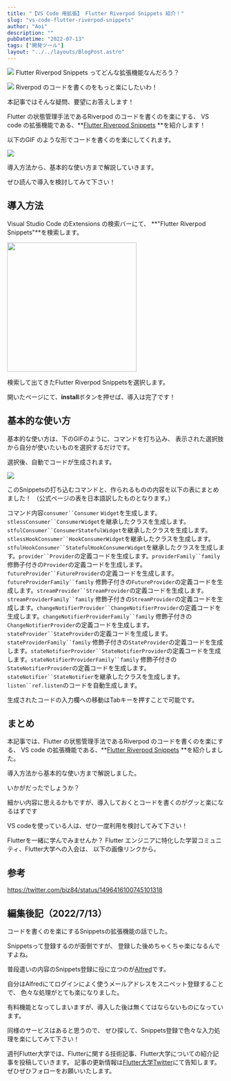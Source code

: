 ```yaml
---
title: "【VS Code 用拡張】 Flutter Riverpod Snippets 紹介！"
slug: "vs-code-flutter-riverpod-snippets"
author: "Aoi"
description: ""
pubDatetime: "2022-07-13"
tags: ["開発ツール"]
layout: "../../layouts/BlogPost.astro"
---
```


![](https://blog.flutteruniv.com/wp-content/themes/cocoon-master/images/ojisan.png)
Flutter Riverpod Snippets ってどんな拡張機能なんだろう？

![](https://blog.flutteruniv.com/wp-content/themes/cocoon-master/images/obasan.png)
Riverpod のコードを書くのをもっと楽にしたいわ！

本記事ではそんな疑問、要望にお答えします！

Flutter の状態管理手法であるRiverpod のコードを書くのを楽にする、
VS code の拡張機能である、**[Flutter Riverpod Snippets](https://marketplace.visualstudio.com/items?itemName=robert-brunhage.flutter-riverpod-snippets) **を紹介します！

以下のGIF のような形でコードを書くのを楽にしてくれます。

![](https://blog.flutteruniv.com/wp-content/uploads/2022/07/20220713_riverpod_snippets.gif)

導入方法から、基本的な使い方まで解説していきます。

ぜひ読んで導入を検討してみて下さい！

## 導入方法

Visual Studio Code のExtensions の検索バーにて、
**"Flutter Riverpod Snippets"**を検索します。

<img src="https://blog.flutteruniv.com/wp-content/uploads/2022/07/スクリーンショット-2022-07-13-17.14.55-1024x562.png" alt="" width="300">

検索して出てきたFlutter Riverpod Snippetsを選択します。

開いたページにて、**install**ボタンを押せば、導入は完了です！

## 基本的な使い方

基本的な使い方は、下のGIFのように、コマンドを打ち込み、
表示された選択肢から自分が使いたいものを選択するだけです。

選択後、自動でコードが生成されます。

![](https://blog.flutteruniv.com/wp-content/uploads/2022/07/20220713_riverpod_snippets.gif)

このSnippetsの打ち込むコマンドと、作られるものの内容を以下の表にまとめました！
（公式ページの表を日本語訳したものとなります。）

コマンド内容`consumer``Consumer` `Widget`を生成します。`stlessConsumer``ConsumerWidget`を継承したクラスを生成します。`stfulConsumer``ConsumerStatefulWidget`を継承したクラスを生成します。`stlessHookConsumer``HookConsumerWidget`を継承したクラスを生成します。`stfulHookConsumer``StatefulHookConsumerWidget`を継承したクラスを生成します。`provider``Provider`の定義コードを生成します。`providerFamily``family` 修飾子付きの`Provider`の定義コードを生成します。`futureProvider``FutureProvider`の定義コードを生成します。`futureProviderFamily``family` 修飾子付きの`FutureProvider`の定義コードを生成します。`streamProvider``StreamProvider`の定義コードを生成します。`streamProviderFamily``family` 修飾子付きの`StreamProvider`の定義コードを生成します。`changeNotifierProvider``ChangeNotifierProvider`の定義コードを生成します。`changeNotifierProviderFamily``family` 修飾子付きの`ChangeNotifierProvider`の定義コードを生成します。`stateProvider``StateProvider`の定義コードを生成します。`stateProviderFamily``family` 修飾子付きの`StateProvider`の定義コードを生成します。`stateNotifierProvider``StateNotifierProvider`の定義コードを生成します。`stateNotifierProviderFamily``family` 修飾子付きの`StateNotifierProvider`の定義コードを生成します。`stateNotifier``StateNotifier`を継承したクラスを生成します。`listen``ref.listen`のコードを自動生成します。

生成されたコードの入力欄への移動はTabキーを押すことで可能です。

## まとめ

本記事では、Flutter の状態管理手法であるRiverpod のコードを書くのを楽にする、
VS code の拡張機能である、**[Flutter Riverpod Snippets](https://marketplace.visualstudio.com/items?itemName=robert-brunhage.flutter-riverpod-snippets) **を紹介しました。

導入方法から基本的な使い方まで解説しました。

いかがだったでしょうか？

細かい内容に思えるかもですが、導入しておくとコードを書くのがグッと楽になるはずです

VS codeを使っている人は、ぜひ一度利用を検討してみて下さい！

Flutterを一緒に学んでみませんか？
Flutter エンジニアに特化した学習コミュニティ、Flutter大学への入会は、
以下の画像リンクから。

## 参考

https://twitter.com/biz84/status/1496416100745101318

## 編集後記（2022/7/13）

コードを書くのを楽にするSnippetsの拡張機能の話でした。

Snippetsって登録するのが面倒ですが、
登録した後めちゃくちゃ楽になるんですよね。

普段遣いの内容のSnippets登録に役に立つのが[Alfred](https://www.alfredapp.com/)です。

自分はAlfredにてログインによく使うメールアドレスをスニペット登録することで、
色々な処理がとても楽になりました。

有料機能となってしまいますが、導入した後は無くてはならないものになっています。

同様のサービスはあると思うので、
ぜひ探して、Snippets登録で色々な入力処理を楽にしてみて下さい！

週刊Flutter大学では、Flutterに関する技術記事、Flutter大学についての紹介記事を投稿していきます。
記事の更新情報は[Flutter大学Twitter](https://twitter.com/FlutterUniv)にて告知します。
ぜひぜひフォローをお願いいたします。